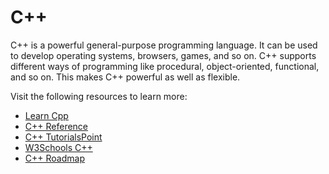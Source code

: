 # C++

C++ is a powerful general-purpose programming language. It can be used to develop operating systems, browsers, games, and so on. C++ supports different ways of programming like procedural, object-oriented, functional, and so on. This makes C++ powerful as well as flexible.

Visit the following resources to learn more:

- [Learn Cpp](https://learncpp.com/)
- [C++ Reference](https://en.cppreference.com/)
- [C++ TutorialsPoint](https://www.tutorialspoint.com/cplusplus/index.htm)
- [W3Schools C++](https://www.w3schools.com/cpp/default.asp)
- [C++ Roadmap](http://road-maps.cn/cpp)